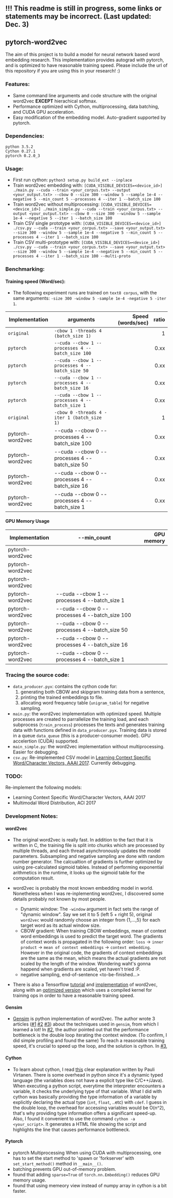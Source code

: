 ## !!! This readme is still in progress, some links or statements may be incorrect. (Last updated: Dec. 3)
## pytorch-word2vec

The aim of this project is to build a model for neural network based word embedding research. This implementation provides autograd with pytorch, and is optimized to have reasonable training speed. Please include the url of this repository if you are using this in your research! :)

### Features:
- Same command line arguments and code structure with the original word2vec **EXCEPT** hierachical softmax. 
- Performance optimized with Cython, multiprocessing, data batching, and CUDA GPU acceleration. 
- Easy modification of the embedding model. Auto-gradient supported by pytorch. 

### Dependencies:
```
python 3.5.2
Cython 0.27.1
pytorch 0.2.0_3
```

### Usage:
- First run cython: `python3 setup.py build_ext --inplace`
- Train word2vec embedding with: `[CUDA_VISIBLE_DEVICES=<device_id>] ./main.py --cuda --train <your_corpus.txt> --output <your_output.txt> --cbow 0 --size 300 --window 5 --sample 1e-4 --negative 5 --min_count 5 --processes 4 --iter 1 --batch_size 100`
- Train word2vec without multiprocessing: `[CUDA_VISIBLE_DEVICES=<device_id>] ./main_simple.py --cuda --train <your_corpus.txt> --output <your_output.txt> --cbow 0 --size 300 --window 5 --sample 1e-4 --negative 5 --iter 1 --batch_size 100`
- Train CSV single prototype with: `[CUDA_VISIBLE_DEVICES=<device_id>] ./csv.py --cuda --train <your_corpus.txt> --save <your_output.txt> --size 300 --window 5 --sample 1e-4 --negative 5 --min_count 5 --processes 4 --iter 1 --batch_size 100`
- Train CSV multi-prototype with: `[CUDA_VISIBLE_DEVICES=<device_id>] ./csv.py --cuda --train <your_corpus.txt> --save <your_output.txt> --size 300 --window 5 --sample 1e-4 --negative 5 --min_count 5 --processes 4 --iter 1 --batch_size 100 --multi-proto`

### Benchmarking:
#### Training speed (Word/sec):
- The following experiment runs are trained on `text8 corpus`, with the same arguments: `-size 300 -window 5 -sample 1e-4 -negative 5 -iter 1`.

| Implementation | arguments | Speed (words/sec) | ratio |
| -------------- | --------- | ----------------: | -----:|
| `original` | `-cbow 1 -threads 4 (batch_size 1)` |  | 1 |
| `pytorch` | `--cuda --cbow 1 --processes 4 --batch_size 100` |  | 0.xx |
| `pytorch` | `--cuda --cbow 1 --processes 4 --batch_size 50`  |  | 0.xx |
| `pytorch` | `--cuda --cbow 1 --processes 4 --batch_size 16`  |  | 0.xx |
| `pytorch` | `--cuda --cbow 1 --processes 4 --batch_size 1`  |  | 0.xx |
| `original` | `-cbow 0 -threads 4 -iter 1 (batch_size 1)` |  | 1 |
| pytorch-word2vec | --cuda --cbow 0 --processes 4 --batch_size 100 |  | 0.xx |
| pytorch-word2vec | --cuda --cbow 0 --processes 4 --batch_size 50  |  | 0.xx |
| pytorch-word2vec | --cuda --cbow 0 --processes 4 --batch_size 16  |  | 0.xx |
| pytorch-word2vec | --cuda --cbow 0 --processes 4 --batch_size 1   |  | 0.xx |

#### GPU Memory Usage

| Implementation | --min_count | GPU memory |
| -------------- | --------- | ----------------: |
| pytorch-word2vec |  |  |
| pytorch-word2vec |  |  |
| pytorch-word2vec |   |  |
| pytorch-word2vec | --cuda --cbow 1 --processes 4 --batch_size 1   |  |
| pytorch-word2vec | --cuda --cbow 0 --processes 4 --batch_size 100 |  |
| pytorch-word2vec | --cuda --cbow 0 --processes 4 --batch_size 50  |  |
| pytorch-word2vec | --cuda --cbow 0 --processes 4 --batch_size 16  |  |
| pytorch-word2vec | --cuda --cbow 0 --processes 4 --batch_size 1   |  |

### Tracing the source code:
- `data_producer.pyx`: contains the cython code for: 
  1. generating both CBOW and skipgram training data from a sentence, 
  2. printing the trained embeddings to file.
  3. allocating word frequency table (`unigram_table`) for negative sampling. 
- `main.py`: the word2vec implementation with optimized speed. Multiple processes are created to parrallelize the training load, and each subprocess (`train_process`) processes the texts and generates training data with functions defined in `data_producer.pyx`. Training data is stored in a queue `data_queue` (this is a producer-consumer model). GPU accelertion (CUDA) supported.
- `main_simple.py`: the word2vec implementation without multiprocessing. Easier for debugging.
- `csv.py`: Re-implemented CSV model in [Learning Context Specific Word/Character Vectors, AAAI 2017](https://aaai.org/ocs/index.php/AAAI/AAAI17/paper/view/14601). Currently debugging. 

### TODO:
Re-implement the following models:
- Learning Context Specific Word/Character Vectors, AAAI 2017
- Multimodal Word Distribution, ACl 2017

### Development Notes:
#### word2vec
- The original word2vec is really fast. In addition to the fact that it is written in C, the training file is split into chunks which are processed by multiple threads, and each thread asynchronously updates the model parameters. Subsampling and negative sampling are done with random number generator. The calcualtion of gradients is further optimized by using pre-calculated sigmoid tables. Instead of performing exponential arithmetics in the runtime, it looks up the sigmoid table for the computation result. 

- word2vec is probably the most known embedding model in world. Nonetheless when I was re-inplementing word2vec, I discovered some details probably not known by most people. 
   - Dynamic window: The `-window` argument in fact sets the range of "dynamic window". Say we set it to 5 (left 5 + right 5), original `word2vec` would randomly choose an integer from {1,...,5} for each target word as its actual window size.
   - CBOW gradient: When training CBOW embeddings, mean of context word embeddings is used to predict the target word. The gradients of context words is propagated in the following order: `loss` -> `inner product` -> `mean of context embeddings` -> `context embedding`. However in the original code, the gradients of context embeddings are the same as the mean, which means the actual gradients are not scaled by the length of the window. Wondering waht's gonna happend when gradients are scaled, yet haven't tried :P.
   - negative sampling, end-of-sentence <to-be-finished...> 
   
- There is also a Tensorflow [tutorial](https://www.tensorflow.org/tutorials/word2vec) and [implementation](https://github.com/tensorflow/models/blob/master/tutorials/embedding/word2vec.py) of word2vec, along with an [optimized version](https://github.com/tensorflow/models/blob/master/tutorials/embedding/word2vec_optimized.py) which uses a compiled kernel for training ops in order to have a reasonable training speed.

#### Gensim
- [Gensim](https://radimrehurek.com/gensim/models/word2vec.html) is python implementation of word2vec. The author wrote 3 articles ([#1](https://rare-technologies.com/deep-learning-with-word2vec-and-gensim/) [#2](https://rare-technologies.com/word2vec-in-python-part-two-optimizing/) [#3](https://rare-technologies.com/word2vec-in-python-part-two-optimizing/)) about the techniques used in `gensim`, from which I learned a lot! In [#2](https://rare-technologies.com/word2vec-in-python-part-two-optimizing/), the author pointed out that the performance bottleneck is the double loop iterating the context window. (To confirm, I did simple profiling and found the same) To reach a reasonable training speed, it's crucial to speed up the loop, and the solution is cython. In [#3](https://rare-technologies.com/word2vec-in-python-part-two-optimizing/), 

#### Cython
- To learn about cython, I read [this](https://python.g-node.org/python-summerschool-2011/_media/materials/cython/cython-slides.pdf) clear explanation written by Pauli Virtanen. There is some overhead in python since it's a dynamic typed language (the variables does not have a explicit type like C/C++/Java). When executing a python script, everytime the interpreter encounters a variable, it checks the underlying type of that variable. What I did with cython was basically providing the type information of a variable by explicitly declaring the actual type (`int`, `float`, ..etc) with `cdef`. I guess in the double loop, the overhead for accessing variables would be O(n^2), that's why providing type information offers a significant speed-up. Also, I found it convenient to use the command `cython -a <your_script>`. It generates a HTML file showing the script and highlights the line that causes performance bottleneck.

#### Pytorch 
- pytorch Multiprocessing
When using CUDA with multiprocessing, one has to set the start method to 'spawn or 'forkserver' with `set_start_method()` method in `__main__()`.
- batching prevents GPU out-of-memory problem.
- found that adding `sparse=True` of `torch.nn.Embedding()` reduces GPU memory usage.
- found that using memeory view instead of numpy array in cython is a bit faster.


